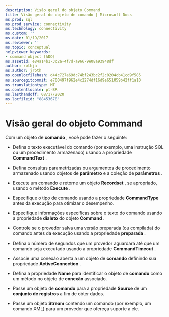 ```yaml
---
description: Visão geral do objeto Command
title: Visão geral do objeto de comando | Microsoft Docs
ms.prod: sql
ms.prod_service: connectivity
ms.technology: connectivity
ms.custom: ''
ms.date: 01/19/2017
ms.reviewer: ''
ms.topic: conceptual
helpviewer_keywords:
- command object [ADO]
ms.assetid: e84a14b1-3c2a-4f7d-a966-9e08a93948df
author: rothja
ms.author: jroth
ms.openlocfilehash: d44c727a69dc74bf243bc2f2c0204cb41cd9f585
ms.sourcegitcommit: e700497f962e4c2274df16d9e651059b42ff1a10
ms.translationtype: MT
ms.contentlocale: pt-BR
ms.lasthandoff: 08/17/2020
ms.locfileid: "88453678"
---
```

# <a name="command-object-overview"></a>Visão geral do objeto Command
Com um objeto de **comando** , você pode fazer o seguinte:  
  
-   Defina o texto executável do comando (por exemplo, uma instrução SQL ou um procedimento armazenado) usando a propriedade **CommandText** .  
  
-   Defina consultas parametrizadas ou argumentos de procedimento armazenado usando objetos de **parâmetro** e a coleção de **parâmetros** .  
  
-   Execute um comando e retorne um objeto **Recordset** , se apropriado, usando o método **Execute** .  
  
-   Especifique o tipo de comando usando a propriedade **CommandType** antes da execução para otimizar o desempenho.  
  
-   Especifique informações específicas sobre o texto do comando usando a propriedade **dialeto** do objeto **Command** .  
  
-   Controle se o provedor salva uma versão preparada (ou compilada) do comando antes da execução usando a propriedade **preparada** .  
  
-   Defina o número de segundos que um provedor aguardará até que um comando seja executado usando a propriedade **CommandTimeout** .  
  
-   Associe uma conexão aberta a um objeto de **comando** definindo sua propriedade **ActiveConnection** .  
  
-   Defina a propriedade **Name** para identificar o objeto de **comando** como um método no objeto de **conexão** associado.  
  
-   Passe um objeto de **comando** para a propriedade **Source** de um **conjunto de registros** a fim de obter dados.  
  
-   Passe um objeto **Stream** contendo um comando (por exemplo, um comando XML) para um provedor que ofereça suporte a ele.
